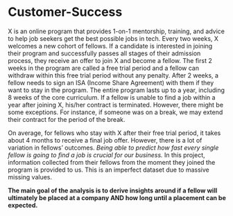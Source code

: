 # Customer-Success

X is an online program that provides 1-on-1 mentorship, training, and advice to help job seekers get the best possible jobs in tech. Every two weeks, X welcomes a new cohort of fellows. If a candidate is interested in joining their program and successfully passes all stages of their admission process, they receive an offer to join X and become a fellow. The first 2 weeks in the program are called a free trial period and a fellow can withdraw within this free trial period without any penalty. After 2 weeks, a fellow needs to sign an ISA (Income Share Agreement) with them if they want to stay in the program. The entire program lasts up to a year, including 8 weeks of the core curriculum. If a fellow is unable to find a job within a year after joining X, his/her contract is terminated. However, there might be some exceptions. For instance, if someone was on a break, we may extend their contract for the period of the break. 

On average, for fellows who stay with X after their free trial period, it takes about 4 months to receive a final job offer. However, there is a lot of variation in fellows’ outcomes. *Being able to predict how fast every single fellow is going to find a job is crucial for our business.* In this project, information collected from their fellows from the moment they joined the program is provided to us. This is an imperfect dataset due to massive missing values. 
 
**The main goal of the analysis is to derive insights around if a fellow will ultimately be placed at a company AND how long until a placement can be expected.**
